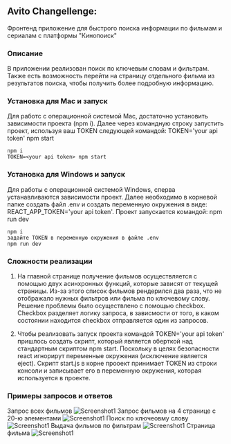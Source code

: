 ## Avito Changellenge:

Фронтенд приложение для быстрого поиска информации по фильмам и сериалам с платформы "Кинопоиск"

### Описание

В приложении реализован поиск по ключевым словам и фильтрам. Также есть возможность перейти на страницу отдельного фильма
из результатов поиска, чтобы получить более подробную информацию.

### Установка для Mac и запуск

Для работс с операционной системой Mac, достаточно установить зависимости проекта (npm i).
Далее через командную строку запустить проект, используя ваш TOKEN следующей командой: TOKEN='your api token' npm start

```
npm i
TOKEN=<your api token> npm start
```

### Установка для Windows и запуск

Для работы с операционной системой Windows, сперва устанавливаются зависимости проект.
Далее необходимо в корневой папке создать файл .env и создать переменную окружения в виде:
REACT_APP_TOKEN='your api token'.
Проект запускается командой: npm run dev

```
npm i
задайте TOKEN в переменную окружения в файле .env
npm run dev
```

### Сложности реализации

1. На главной странице получение фильмов осуществляется с помощью двух асинхронных функций, которые зависят от текущей страницы.
   Из-за этого список фильмов рендерился два раза, что не отображало нужных фильтров или фильма по ключевому слову.
   Решение проблемы было осуществлено с помощью checkbox. Checkbox разделяет логику запроса, в зависмости от того,
   в каком состоянии находится checkbox отправляется один из запросов.

2. Чтобы реализовать запуск проекта командой TOKEN='your api token' пришлось создать скрипт, который является оберткой
   над стандартным скриптом npm start. Поскольку в целях безопасности react игнорирут переменные окружения (исключение является eject).
   Скрипт start.js в корне прооект принимает TOKEN из строки консоли и записывает его в переменную окружения, которая используется в проекте.

### Примеры запросов и ответов

Запрос всех фильмов
![Screenshot1](https://github.com/BossDDoS/src/assetskinopoisk-navigator/blob/main/1.png)
Запрос фильмов на 4 странице с 20-ю элементами
![Screenshot1](https://github.com/BossDDoS/src/assetskinopoisk-navigator/blob/main/2.png)
Поиск по ключеовму слову
![Screenshot1](https://github.com/BossDDoS/src/assetskinopoisk-navigator/blob/main/3.png)
Выдача фильмов по фильтрам
![Screenshot1](https://github.com/BossDDoS/src/assetskinopoisk-navigator/blob/main/4.png)
Страница фильма
![Screenshot1](https://github.com/BossDDoS/src/assetskinopoisk-navigator/blob/main/5.png)
